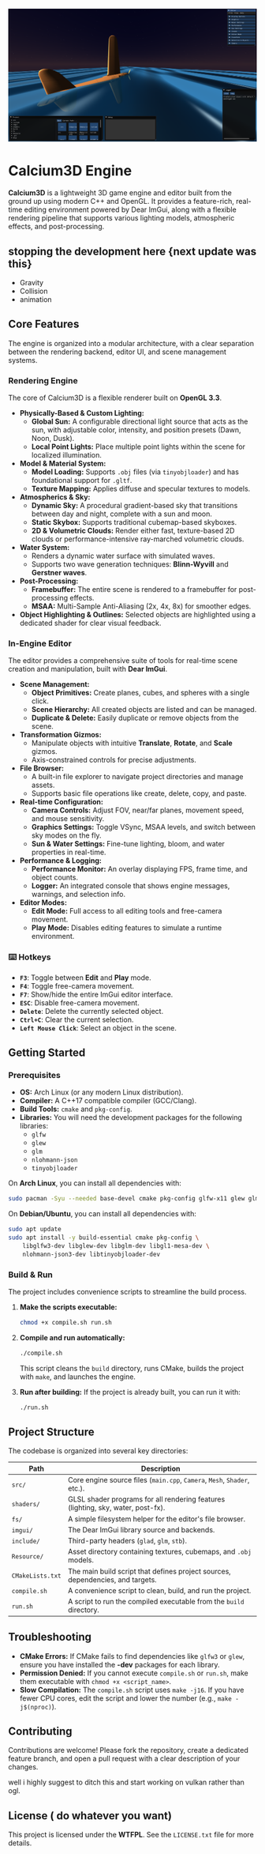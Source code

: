 ![C3D Preview](C3dpeview.png)

# Calcium3D Engine

**Calcium3D** is a lightweight 3D game engine and editor built from the ground up using modern C++ and OpenGL. It provides a feature-rich, real-time editing environment powered by Dear ImGui, along with a flexible rendering pipeline that supports various lighting models, atmospheric effects, and post-processing.

## stopping the development here {next update was this}
- Gravity
- Collision
- animation

## Core Features

The engine is organized into a modular architecture, with a clear separation between the rendering backend, editor UI, and scene management systems.

### Rendering Engine

The core of Calcium3D is a flexible renderer built on **OpenGL 3.3**.

- **Physically-Based & Custom Lighting:**
  - **Global Sun:** A configurable directional light source that acts as the sun, with adjustable color, intensity, and position presets (Dawn, Noon, Dusk).
  - **Local Point Lights:** Place multiple point lights within the scene for localized illumination.
- **Model & Material System:**
  - **Model Loading:** Supports `.obj` files (via `tinyobjloader`) and has foundational support for `.gltf`.
  - **Texture Mapping:** Applies diffuse and specular textures to models.
- **Atmospherics & Sky:**
  - **Dynamic Sky:** A procedural gradient-based sky that transitions between day and night, complete with a sun and moon.
  - **Static Skybox:** Supports traditional cubemap-based skyboxes.
  - **2D & Volumetric Clouds:** Render either fast, texture-based 2D clouds or performance-intensive ray-marched volumetric clouds.
- **Water System:**
  - Renders a dynamic water surface with simulated waves.
  - Supports two wave generation techniques: **Blinn-Wyvill** and **Gerstner waves**.
- **Post-Processing:**
  - **Framebuffer:** The entire scene is rendered to a framebuffer for post-processing effects.
  - **MSAA:** Multi-Sample Anti-Aliasing (2x, 4x, 8x) for smoother edges.
- **Object Highlighting & Outlines:** Selected objects are highlighted using a dedicated shader for clear visual feedback.

### In-Engine Editor

The editor provides a comprehensive suite of tools for real-time scene creation and manipulation, built with **Dear ImGui**.

- **Scene Management:**
  - **Object Primitives:** Create planes, cubes, and spheres with a single click.
  - **Scene Hierarchy:** All created objects are listed and can be managed.
  - **Duplicate & Delete:** Easily duplicate or remove objects from the scene.
- **Transformation Gizmos:**
  - Manipulate objects with intuitive **Translate**, **Rotate**, and **Scale** gizmos.
  - Axis-constrained controls for precise adjustments.
- **File Browser:**
  - A built-in file explorer to navigate project directories and manage assets.
  - Supports basic file operations like create, delete, copy, and paste.
- **Real-time Configuration:**
  - **Camera Controls:** Adjust FOV, near/far planes, movement speed, and mouse sensitivity.
  - **Graphics Settings:** Toggle VSync, MSAA levels, and switch between sky modes on the fly.
  - **Sun & Water Settings:** Fine-tune lighting, bloom, and water properties in real-time.
- **Performance & Logging:**
  - **Performance Monitor:** An overlay displaying FPS, frame time, and object counts.
  - **Logger:** An integrated console that shows engine messages, warnings, and selection info.
- **Editor Modes:**
  - **Edit Mode:** Full access to all editing tools and free-camera movement.
  - **Play Mode:** Disables editing features to simulate a runtime environment.

### ⌨️ Hotkeys

- **`F3`**: Toggle between **Edit** and **Play** mode.
- **`F4`**: Toggle free-camera movement.
- **`F7`**: Show/hide the entire ImGui editor interface.
- **`ESC`**: Disable free-camera movement.
- **`Delete`**: Delete the currently selected object.
- **`Ctrl+C`**: Clear the current selection.
- **`Left Mouse Click`**: Select an object in the scene.

## Getting Started

### Prerequisites

- **OS:** Arch Linux (or any modern Linux distribution).
- **Compiler:** A C++17 compatible compiler (GCC/Clang).
- **Build Tools:** `cmake` and `pkg-config`.
- **Libraries:** You will need the development packages for the following libraries:
  - `glfw`
  - `glew`
  - `glm`
  - `nlohmann-json`
  - `tinyobjloader`

On **Arch Linux**, you can install all dependencies with:
```bash
sudo pacman -Syu --needed base-devel cmake pkg-config glfw-x11 glew glm nlohmann-json tinyobjloader
```

On **Debian/Ubuntu**, you can install all dependencies with:
```bash
sudo apt update
sudo apt install -y build-essential cmake pkg-config \
    libglfw3-dev libglew-dev libglm-dev libgl1-mesa-dev \
    nlohmann-json3-dev libtinyobjloader-dev
```

### Build & Run

The project includes convenience scripts to streamline the build process.

1.  **Make the scripts executable:**
    ```bash
    chmod +x compile.sh run.sh
    ```

2.  **Compile and run automatically:**
    ```bash
    ./compile.sh
    ```
    This script cleans the `build` directory, runs CMake, builds the project with `make`, and launches the engine.

3.  **Run after building:**
    If the project is already built, you can run it with:
    ```bash
    ./run.sh
    ```

## Project Structure

The codebase is organized into several key directories:

| Path                  | Description                                                                                             |
| --------------------- | ------------------------------------------------------------------------------------------------------- |
| `src/`                | Core engine source files (`main.cpp`, `Camera`, `Mesh`, `Shader`, etc.).                                  |
| `shaders/`            | GLSL shader programs for all rendering features (lighting, sky, water, post-fx).                        |
| `fs/`                 | A simple filesystem helper for the editor's file browser.                                               |
| `imgui/`              | The Dear ImGui library source and backends.                                                             |
| `include/`            | Third-party headers (`glad`, `glm`, `stb`).                                                             |
| `Resource/`           | Asset directory containing textures, cubemaps, and `.obj` models.                                       |
| `CMakeLists.txt`      | The main build script that defines project sources, dependencies, and targets.                          |
| `compile.sh`          | A convenience script to clean, build, and run the project.                                              |
| `run.sh`              | A script to run the compiled executable from the `build` directory.                                     |

## Troubleshooting

- **CMake Errors:** If CMake fails to find dependencies like `glfw3` or `glew`, ensure you have installed the **-dev** packages for each library.
- **Permission Denied:** If you cannot execute `compile.sh` or `run.sh`, make them executable with `chmod +x <script_name>`.
- **Slow Compilation:** The `compile.sh` script uses `make -j16`. If you have fewer CPU cores, edit the script and lower the number (e.g., `make -j$(nproc)`).

## Contributing

Contributions are welcome! Please fork the repository, create a dedicated feature branch, and open a pull request with a clear description of your changes.

well i highly suggest to ditch this and start working on vulkan rather than ogl.
## License ( do whatever you want)

This project is licensed under the **WTFPL**. See the `LICENSE.txt` file for more details.
